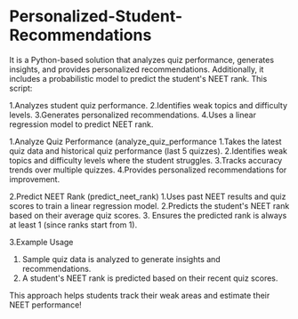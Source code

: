 # Personalized-Student-Recommendations
It is a Python-based solution that analyzes quiz performance, generates insights, and provides personalized recommendations. Additionally, it includes a probabilistic model to predict the student's NEET rank.
This script:

1.Analyzes student quiz performance.
2.Identifies weak topics and difficulty levels.
3.Generates personalized recommendations.
4.Uses a linear regression model to predict NEET rank.

1.Analyze Quiz Performance (analyze_quiz_performance
  1.Takes the latest quiz data and historical quiz performance (last 5 quizzes).
  2.Identifies weak topics and difficulty levels where the student struggles.
  3.Tracks accuracy trends over multiple quizzes.
  4.Provides personalized recommendations for improvement.

2.Predict NEET Rank (predict_neet_rank)
  1.Uses past NEET results and quiz scores to train a linear regression model.
  2.Predicts the student's NEET rank based on their average quiz scores.
  3. Ensures the predicted rank is always at least 1 (since ranks start from 1).

3.Example Usage
  1. Sample quiz data is analyzed to generate insights and recommendations.
  2. A student's NEET rank is predicted based on their recent quiz scores.

This approach helps students track their weak areas and estimate their NEET performance!
